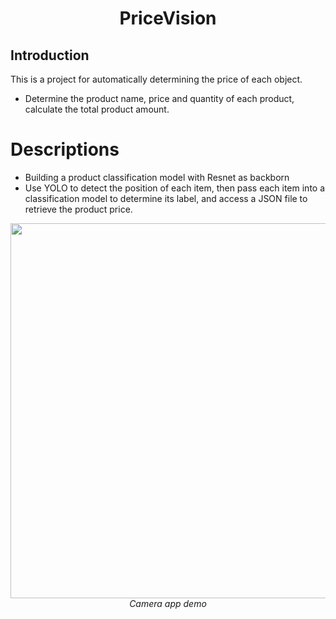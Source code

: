 <p align="center">
 <h1 align="center">PriceVision</h1>
</p>

## Introduction
This is a project for automatically determining the price of each object.
* Determine the product name, price and quantity of each product, calculate the total product amount.
# Descriptions
* Building a product classification model with Resnet as backborn
* Use YOLO to detect the position of each item, then pass each item into a classification model to determine its label, and access a JSON file to retrieve the product price.
<p align="center">
  <img src="demo/output.gif" width=600><br/>
  <i>Camera app demo</i>
</p>


